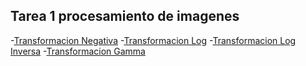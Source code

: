 ## Tarea 1 procesamiento de imagenes

-[Transformacion Negativa](https://antonio832.github.io/projects/Tarea%201/Negativo)
-[Transformacion Log](https://antonio832.github.io/projects/Tarea%201/Log)
-[Transformacion Log Inversa](https://antonio832.github.io/projects/Tarea%201/LogInv)
-[Transformacion Gamma](https://antonio832.github.io/projects/Tarea%201/Gamma)
